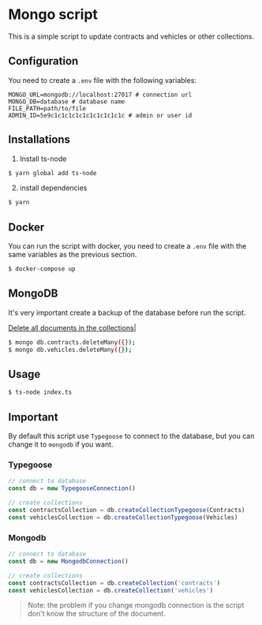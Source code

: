 # Mongo script

This is a simple script to update contracts and vehicles or other collections.

## Configuration

You need to create a `.env` file with the following variables:

```
MONGO_URL=mongodb://localhost:27017 # connection url
MONGO_DB=database # database name
FILE_PATH=path/to/file
ADMIN_ID=5e9c1c1c1c1c1c1c1c1c1c1c # admin or user id
```
## Installations

1. Install ts-node

```bash
$ yarn global add ts-node
```

2. install dependencies

```bash
$ yarn
```

## Docker

You can run the script with docker, you need to create a `.env` file with the same variables as the previous section.

```bash
$ docker-compose up
```

## MongoDB

It's very important create a backup of the database before run the script.

[Delete all documents in the collections|](https://docs.mongodb.com/manual/reference/method/db.collection.deleteMany/)

```bash
$ mongo db.contracts.deleteMany({}); 
$ mongo db.vehicles.deleteMany({});
```

## Usage

```bash
$ ts-node index.ts
```

## Important

By default this script use `Typegoose` to connect to the database, but you can change it to `mongodb` if you want.

### Typegoose

```typescript
// connect to database
const db = new TypegooseConnection()

// create collections
const contractsCollection = db.createCollectionTypegoose(Contracts)
const vehiclesCollection = db.createCollectionTypegoose(Vehicles)
```

### Mongodb

```typescript
// connect to database
const db = new MongodbConnection()

// create collections
const contractsCollection = db.createCollection('contracts')
const vehiclesCollection = db.createCollection('vehicles')
```

> Note: the problem if you change mongodb connection is the script don't know the structure of the document.